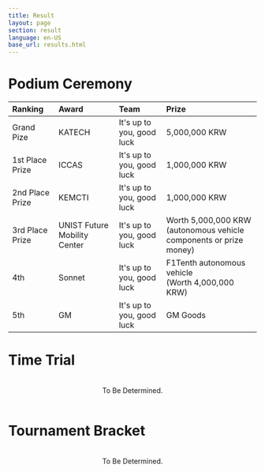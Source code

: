 ```yaml
---
title: Result
layout: page
section: result
language: en-US
base_url: results.html
---
```

# Podium Ceremony


| Ranking | Award | Team | Prize |
|:---|:---|:---|:---|
| Grand Pize | KATECH | It's up to you, good luck | 5,000,000 KRW |
| 1st Place Prize | ICCAS | It's up to you, good luck | 1,000,000 KRW |
| 2nd Place Prize | KEMCTI | It's up to you, good luck | 1,000,000 KRW |
| 3rd Place Prize | UNIST Future Mobility Center | It's up to you, good luck | Worth 5,000,000 KRW <br>(autonomous vehicle components or prize money) |
| 4th | Sonnet | It's up to you, good luck | F1Tenth autonomous vehicle <br>(Worth 4,000,000 KRW) |
| 5th | GM | It's up to you, good luck | GM Goods |

# Time Trial

<br>
<center>
<!-- <img src="../images/result_tt.png"  style="width: 80%" alt="Time Trial" /> -->
To Be Determined.
</center>
<br>

# Tournament Bracket

<br>
<center>
<!-- <img src="../images/result_bracket.png"  style="width: 80%" alt="Tournament Bracket" /> -->
To Be Determined.
</center>
<br>

<!-- # Head to Head

<br>
<center>
<!-- <img src="../images/result_hth.png"  alt="Head to Head" /> -->
<!-- To Be Determined.
</center>
<br> --> 
